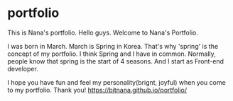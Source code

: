 # portfolio
This is Nana's portfolio.
Hello guys. Welcome to Nana's  Portfolio.

I was born in March.  March is Spring in Korea. That's why 'spring' is  the concept of my portfolio.
I  think Spring and I have in common.
Normally, people know that spring is the start of 4 seasons. And I start as Front-end developer.

I hope you have fun and feel my personality(brignt, joyful) when you come to my portfolio.
Thank you!
https://bitnana.github.io/portfolio/

